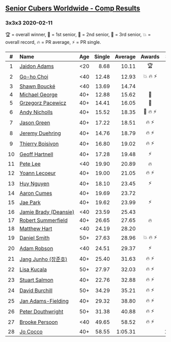 <style>table {white-space: nowrap;}</style>

## [Senior Cubers Worldwide - Comp Results](/scw-comp/results/)
### 3x3x3 2020-02-11

🏆 = overall winner, 🥇 = 1st senior, 🥈 = 2nd senior, 🥉 = 3rd senior, 💥 = overall record, 🔥 = PR average, ⚡ = PR single.

| # | Name | Age | Single | Average | Awards | Solve 1 | Solve 2 | Solve 3 | Solve 4 | Solve 5 | Video |
| :--: | :-- | :--: | --: | --: | :--: | --: | --: | --: | --: | --: | :-- |
| 1 | [Jaidon Adams](../../persons/jaidon_adams/333.md) | <20 | 8.68 | 10.11 | 🏆 | 14.52 | 8.68 | 11.96 | 9.40 | 8.97 | [Link](https://www.facebook.com/events/616423959107229/permalink/620704625345829/) |
| 2 | [Go-ho Choi](../../persons/go_ho_choi/333.md) | <40 | 12.48 | 12.93 | 💥 🔥 ⚡ | 15.03 | 13.21 | 12.76 | 12.48 | 12.83 | [Link](https://www.facebook.com/events/616423959107229/permalink/617133012369657/) |
| 3 | [Shawn Boucké](../../persons/shawn_boucke/333.md) | <40 | 13.69 | 14.74 |  | 15.75 | 14.38 | 18.07 | 14.10 | 13.69 | [Link](https://www.facebook.com/events/616423959107229/permalink/617279555688336/) |
| 4 | [Michael George](../../persons/michael_george/333.md) | 40+ | 12.88 | 15.62 | 🥇 | 16.80 | 14.69 | 19.66 | 12.88 | 15.38 | [Link](https://www.facebook.com/events/616423959107229/permalink/618432695573022/) |
| 5 | [Grzegorz Pacewicz](../../persons/grzegorz_pacewicz/333.md) | 40+ | 14.41 | 16.05 | 🥈 | 15.66 | 21.86 | 14.41 | 16.90 | 15.60 | |
| 6 | [Andy Nicholls](../../persons/andy_nicholls/333.md) | 40+ | 15.52 | 18.35 | 🥉 🔥 ⚡ | 15.52 | 18.05 | 18.81 | 18.19 | 19.73 | [Link](https://www.facebook.com/events/616423959107229/permalink/617120695704222/) |
| 7 | [Jason Green](../../persons/jason_green/333.md) | 40+ | 17.22 | 18.51 | 🔥 ⚡ | 18.27 | 17.22 | 19.36 | 17.90 | 19.64 | [Link](https://www.facebook.com/events/616423959107229/permalink/621424961940462/) |
| 8 | [Jeremy Duehring](../../persons/jeremy_duehring/333.md) | 40+ | 14.76 | 18.79 | 🔥 ⚡ | 16.20 | 19.89 | 20.68 | 20.29 | 14.76 | [Link](https://www.facebook.com/events/616423959107229/permalink/618639688885656/) |
| 9 | [Thierry Boisivon](../../persons/thierry_boisivon/333.md) | 40+ | 16.80 | 19.02 | 🔥 ⚡ | 18.43 | 16.80 | 18.52 | 20.11 | 23.27 | [Link](https://www.facebook.com/events/616423959107229/permalink/621136361969322/) |
| 10 | [Geoff Hartnell](../../persons/geoff_hartnell/333.md) | 40+ | 17.28 | 19.48 | ⚡ | 17.28 | 20.23 | 19.36 | 21.14 | 18.86 | [Link](https://www.facebook.com/events/616423959107229/permalink/620592918690333/) |
| 11 | [Pete Lee](../../persons/pete_lee/333.md) | <40 | 19.90 | 20.89 | 🔥 | 20.47 | 19.90 | 21.60 | 20.60 | 24.10 | [Link](https://www.facebook.com/events/616423959107229/permalink/619925258757099/) |
| 12 | [Yoann Lecoeur](../../persons/yoann_lecoeur/333.md) | 40+ | 19.00 | 21.05 | 🔥 ⚡ | 19.00 | 20.62 | 29.04 | 19.39 | 23.15 | [Link](https://www.facebook.com/events/616423959107229/permalink/616850075731284/) |
| 13 | [Huy Nguyen](../../persons/huy_nguyen/333.md) | 40+ | 18.10 | 23.45 | ⚡ | 21.85 | 18.10 | 22.82 | 25.68 | 26.21 | [Link](https://www.facebook.com/events/616423959107229/permalink/617548025661489/) |
| 14 | [Aaron Cumes](../../persons/aaron_cumes/333.md) | 40+ | 19.69 | 23.72 |  | 24.83 | 23.87 | 29.08 | 22.47 | 19.69 | [Link](https://www.facebook.com/events/616423959107229/permalink/618887685527523/) |
| 15 | [Jae Park](../../persons/jae_park/333.md) | 40+ | 19.62 | 23.99 | ⚡ | 19.62 | 24.74 | 29.89 | 20.84 | 26.39 | [Link](https://www.facebook.com/events/616423959107229/permalink/616661212416837/) |
| 16 | [Jamie Brady (Deansie)](../../persons/jamie_brady/333.md) | <40 | 23.59 | 25.43 |  | 25.27 | 27.15 | 23.59 | 24.51 | 26.51 | [Link](https://www.facebook.com/events/616423959107229/permalink/617932848956340/) |
| 17 | [Robert Summerfield](../../persons/robert_summerfield/333.md) | 40+ | 26.65 | 27.65 | 🔥 | 31.24 | 26.69 | 28.72 | 26.65 | 27.53 | [Link](https://www.facebook.com/events/616423959107229/permalink/617081895708102/) |
| 18 | [Matthew Hart](../../persons/matthew_hart/333.md) | <40 | 24.19 | 28.20 |  | 27.47 | 28.62 | 31.26 | 24.19 | 28.52 | [Link](https://www.facebook.com/events/616423959107229/permalink/621331295283162/) |
| 19 | [Daniel Smith](../../persons/daniel_smith/333.md) | 50+ | 27.63 | 28.96 | 💥 🔥 ⚡ | 28.44 | 32.83 | 27.63 | 29.19 | 29.24 | [Link](https://www.facebook.com/events/616423959107229/permalink/618093752273583/) |
| 20 | [Adam Robson](../../persons/adam_robson/333.md) | <40 | 24.51 | 29.37 | ⚡ | 28.16 | 31.97 | 32.39 | 27.99 | 24.51 | [Link](https://www.facebook.com/events/616423959107229/permalink/617588112324147/) |
| 21 | [Jang Junho (장준호)](../../persons/jang_junho/333.md) | 40+ | 25.40 | 31.63 | 🔥 ⚡ | 25.40 | 37.37 | 34.36 | 29.66 | 30.87 | [Link](https://www.facebook.com/events/616423959107229/permalink/618758058873819/) |
| 22 | [Lisa Kucala](../../persons/lisa_kucala/333.md) | 50+ | 27.97 | 32.03 | 🔥 ⚡ | 31.65 | 27.97 | 32.75 | 31.70 | 37.00 | [Link](https://www.facebook.com/events/616423959107229/permalink/617792025637089/) |
| 23 | [Stuart Salmon](../../persons/stuart_salmon/333.md) | 40+ | 22.76 | 32.88 | 🔥 ⚡ | 46.30 | 30.51 | 22.76 | 28.69 | 39.46 | [Link](https://www.facebook.com/events/616423959107229/permalink/621286958620929/) |
| 24 | [David Burchill](../../persons/david_burchill/333.md) | 50+ | 34.29 | 35.21 | 🔥 ⚡ | 34.54 | 34.48 | 34.29 | 36.59 | 38.19 | |
| 25 | [Jan Adams-Fielding](../../persons/jan_adams_fielding/333.md) | 40+ | 29.32 | 38.80 | 🔥 ⚡ | 47.44 | 52.59 | 29.32 | 33.36 | 35.60 | [Link](https://www.facebook.com/events/616423959107229/permalink/620581805358111/) |
| 26 | [Peter Douthwright](../../persons/peter_douthwright/333.md) | 50+ | 31.38 | 40.88 | 🔥 ⚡ | 40.41 | 45.08 | 42.27 | 39.95 | 31.38 | [Link](https://www.facebook.com/groups/1604105099735401/permalink/2143098975836008/) |
| 27 | [Brooke Persoon](../../persons/brooke_persoon/333.md) | <40 | 49.65 | 58.52 | 🔥 ⚡ | 59.01 | 56.58 | 59.96 | 49.65 | DNF | [Link](https://www.facebook.com/events/616423959107229/permalink/621392298610395/) |
| 28 | [Jo Cocco](../../persons/jo_cocco/333.md) | 40+ | 58.55 | 1:05.31 |  | 1:02.80 | 59.40 | DNF | 1:13.73 | 58.55 | [Link](https://www.facebook.com/events/616423959107229/permalink/620690745347217/) |

<!-- Global site tag (gtag.js) - Google Analytics -->
<script async src="https://www.googletagmanager.com/gtag/js?id=UA-86348435-3"></script>
<script>window.dataLayer = window.dataLayer || []; function gtag() {dataLayer.push(arguments);} gtag('js', new Date()); gtag('config', 'UA-86348435-3');</script>
